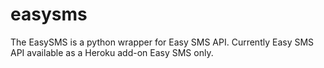 # easysms
The EasySMS is a python wrapper for Easy SMS API. Currently Easy SMS API available as a Heroku add-on Easy SMS only.
